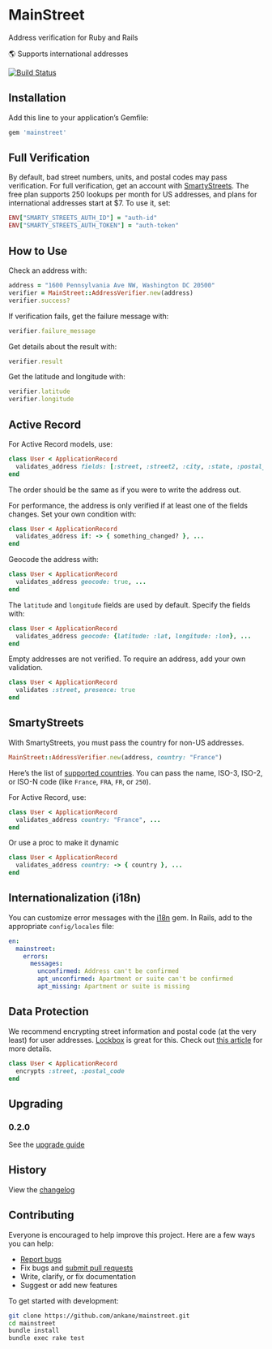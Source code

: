 # MainStreet

Address verification for Ruby and Rails

:earth_americas: Supports international addresses

[![Build Status](https://github.com/ankane/mainstreet/workflows/build/badge.svg?branch=master)](https://github.com/ankane/mainstreet/actions)

## Installation

Add this line to your application’s Gemfile:

```ruby
gem 'mainstreet'
```

## Full Verification

By default, bad street numbers, units, and postal codes may pass verification. For full verification, get an account with [SmartyStreets](https://smartystreets.com). The free plan supports 250 lookups per month for US addresses, and plans for international addresses start at $7. To use it, set:

```ruby
ENV["SMARTY_STREETS_AUTH_ID"] = "auth-id"
ENV["SMARTY_STREETS_AUTH_TOKEN"] = "auth-token"
```

## How to Use

Check an address with:

```ruby
address = "1600 Pennsylvania Ave NW, Washington DC 20500"
verifier = MainStreet::AddressVerifier.new(address)
verifier.success?
```

If verification fails, get the failure message with:

```ruby
verifier.failure_message
```

Get details about the result with:

```ruby
verifier.result
```

Get the latitude and longitude with:

```ruby
verifier.latitude
verifier.longitude
```

## Active Record

For Active Record models, use:

```ruby
class User < ApplicationRecord
  validates_address fields: [:street, :street2, :city, :state, :postal_code]
end
```

The order should be the same as if you were to write the address out.

For performance, the address is only verified if at least one of the fields changes. Set your own condition with:

```ruby
class User < ApplicationRecord
  validates_address if: -> { something_changed? }, ...
end
```

Geocode the address with:

```ruby
class User < ApplicationRecord
  validates_address geocode: true, ...
end
```

The `latitude` and `longitude` fields are used by default. Specify the fields with:

```ruby
class User < ApplicationRecord
  validates_address geocode: {latitude: :lat, longitude: :lon}, ...
end
```

Empty addresses are not verified. To require an address, add your own validation.

```ruby
class User < ApplicationRecord
  validates :street, presence: true
end
```

## SmartyStreets

With SmartyStreets, you must pass the country for non-US addresses.

```ruby
MainStreet::AddressVerifier.new(address, country: "France")
```

Here’s the list of [supported countries](https://smartystreets.com/docs/cloud/international-street-api#countries). You can pass the name, ISO-3, ISO-2, or ISO-N code (like `France`, `FRA`, `FR`, or `250`).

For Active Record, use:

```ruby
class User < ApplicationRecord
  validates_address country: "France", ...
end
```

Or use a proc to make it dynamic

```ruby
class User < ApplicationRecord
  validates_address country: -> { country }, ...
end
```

## Internationalization (i18n)

You can customize error messages with the [i18n](https://github.com/ruby-i18n/i18n) gem. In Rails, add to the appropriate `config/locales` file:

```yml
en:
  mainstreet:
    errors:
      messages:
        unconfirmed: Address can't be confirmed
        apt_unconfirmed: Apartment or suite can't be confirmed
        apt_missing: Apartment or suite is missing
```

## Data Protection

We recommend encrypting street information and postal code (at the very least) for user addresses. [Lockbox](https://github.com/ankane/lockbox) is great for this. Check out [this article](https://ankane.org/sensitive-data-rails) for more details.

```ruby
class User < ApplicationRecord
  encrypts :street, :postal_code
end
```

## Upgrading

### 0.2.0

See the [upgrade guide](docs/0-2-Upgrade.md)

## History

View the [changelog](https://github.com/ankane/mainstreet/blob/master/CHANGELOG.md)

## Contributing

Everyone is encouraged to help improve this project. Here are a few ways you can help:

- [Report bugs](https://github.com/ankane/mainstreet/issues)
- Fix bugs and [submit pull requests](https://github.com/ankane/mainstreet/pulls)
- Write, clarify, or fix documentation
- Suggest or add new features

To get started with development:

```sh
git clone https://github.com/ankane/mainstreet.git
cd mainstreet
bundle install
bundle exec rake test
```
